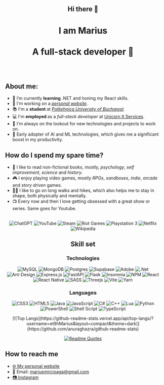 <!--
**et9hMarius/et9hMarius** is a ✨ _special_ ✨ repository because its `README.md` (this file) appears on your GitHub profile.

Here are some ideas to get you started:

- 🔭 I’m currently working on ...
- 🌱 I’m currently learning ...
- 👯 I’m looking to collaborate on ...
- 🤔 I’m looking for help with ...
- 💬 Ask me about ...
- 📫 How to reach me: ...
- 😄 Pronouns: ...
- ⚡ Fun fact: ...
-->

<div align="center">

## Hi there 👋

# I am Marius <br></br> A full-stack developer 🚀

</div>

<br/><br/>

## About me:

- 🌱 I’m currently <b>learning</b> .NET and honing my React skills.
- 📜 I'm working on a [_personal website_](https://marius-mircioaga.vercel.app).
- 📚 I'm a <b>student </b> at [_Politehnica University of Bucharest_](https://upb.ro).
- 💻 I'm <b> employed </b> as a _full-stack developer_ at [Unicorn It Services](https://unicorn-tech.org).
- 🔭 I'm always on the lookout for new technologies and projects to work on.
- 🤖 Early adopter of AI and ML technologies, which gives me a significant boost in my productivity.

## How do I spend my spare time?

- 📖 I like to read non-fictional books, mostly, _psychology_, _self improvement_, _science_ and _history_.
- 🎮 I enjoy playing video games, mostly _RPGs_, _sandboxes_, _indie_, _arcade_ and _story driven_ games.
- 🚶‍♂️ I like to go on long walks and hikes, which also helps me to stay in shape, both physically and mentally.
- 📺 Every now and then I love getting obsessed with a great show or series. Same goes for Youtube.
  <br></br>

<div align="center">

![ChatGPT](https://img.shields.io/badge/chatGPT-74aa9c?style=for-the-badge&logo=openai&logoColor=white)
![YouTube](https://img.shields.io/badge/YouTube-%23FF0000.svg?style=for-the-badge&logo=YouTube&logoColor=white)
![Steam](https://img.shields.io/badge/steam-%23000000.svg?style=for-the-badge&logo=steam&logoColor=white)
![Riot Games](https://img.shields.io/badge/riotgames-D32936.svg?style=for-the-badge&logo=riotgames&logoColor=white)
![Playstation 3](https://img.shields.io/badge/Playstation%203-003791?style=for-the-badge&logo=playstation-3&logoColor=white)
![Netflix](https://img.shields.io/badge/Netflix-E50914?style=for-the-badge&logo=netflix&logoColor=white)
![Wikipedia](https://img.shields.io/badge/Wikipedia-%23000000.svg?style=for-the-badge&logo=wikipedia&logoColor=white)

</div>

<div align="center">

## Skill set

### Technologies

![MySQL](https://img.shields.io/badge/mysql-%2300f.svg?style=for-the-badge&logo=mysql&logoColor=white)
![MongoDB](https://img.shields.io/badge/MongoDB-%234ea94b.svg?style=for-the-badge&logo=mongodb&logoColor=white)
![Postgres](https://img.shields.io/badge/postgres-%23316192.svg?style=for-the-badge&logo=postgresql&logoColor=white)
![Supabase](https://img.shields.io/badge/Supabase-3ECF8E?style=for-the-badge&logo=supabase&logoColor=white)
![Adobe](https://img.shields.io/badge/adobe-%23FF0000.svg?style=for-the-badge&logo=adobe&logoColor=white)
![.Net](https://img.shields.io/badge/.NET-5C2D91?style=for-the-badge&logo=.net&logoColor=white)
![Ant-Design](https://img.shields.io/badge/-AntDesign-%230170FE?style=for-the-badge&logo=ant-design&logoColor=white)
![Express.js](https://img.shields.io/badge/express.js-%23404d59.svg?style=for-the-badge&logo=express&logoColor=%2361DAFB)
![FastAPI](https://img.shields.io/badge/FastAPI-005571?style=for-the-badge&logo=fastapi)
![Flask](https://img.shields.io/badge/flask-%23000.svg?style=for-the-badge&logo=flask&logoColor=white)
![Insomnia](https://img.shields.io/badge/Insomnia-black?style=for-the-badge&logo=insomnia&logoColor=5849BE)
![NPM](https://img.shields.io/badge/NPM-%23CB3837.svg?style=for-the-badge&logo=npm&logoColor=white)
![React](https://img.shields.io/badge/react-%2320232a.svg?style=for-the-badge&logo=react&logoColor=%2361DAFB)
![React Native](https://img.shields.io/badge/react_native-%2320232a.svg?style=for-the-badge&logo=react&logoColor=%2361DAFB)
![SASS](https://img.shields.io/badge/SASS-hotpink.svg?style=for-the-badge&logo=SASS&logoColor=white)
![Threejs](https://img.shields.io/badge/threejs-black?style=for-the-badge&logo=three.js&logoColor=white)
![Vite](https://img.shields.io/badge/vite-%23646CFF.svg?style=for-the-badge&logo=vite&logoColor=white)
![Yarn](https://img.shields.io/badge/yarn-%232C8EBB.svg?style=for-the-badge&logo=yarn&logoColor=white)

### Languages

![CSS3](https://img.shields.io/badge/css3-%231572B6.svg?style=for-the-badge&logo=css3&logoColor=white)
![HTML5](https://img.shields.io/badge/html5-%23E34F26.svg?style=for-the-badge&logo=html5&logoColor=white)
![Java](https://img.shields.io/badge/java-%23ED8B00.svg?style=for-the-badge&logo=openjdk&logoColor=white)
![JavaScript](https://img.shields.io/badge/javascript-%23323330.svg?style=for-the-badge&logo=javascript&logoColor=%23F7DF1E)
![C#](https://img.shields.io/badge/c%23-%23239120.svg?style=for-the-badge&logo=csharp&logoColor=white)
![C++](https://img.shields.io/badge/c++-%2300599C.svg?style=for-the-badge&logo=c%2B%2B&logoColor=white)
![Lua](https://img.shields.io/badge/lua-%232C2D72.svg?style=for-the-badge&logo=lua&logoColor=white)
![Python](https://img.shields.io/badge/python-3670A0?style=for-the-badge&logo=python&logoColor=ffdd54)
![PowerShell](https://img.shields.io/badge/PowerShell-%235391FE.svg?style=for-the-badge&logo=powershell&logoColor=white)
![Shell Script](https://img.shields.io/badge/shell_script-%23121011.svg?style=for-the-badge&logo=gnu-bash&logoColor=white)
![TypeScript](https://img.shields.io/badge/typescript-%23007ACC.svg?style=for-the-badge&logo=typescript&logoColor=white)

</div>

<div align="center">
[![Top Langs](https://github-readme-stats.vercel.app/api/top-langs/?username=et9hMarius&layout=compact&theme=dark)](https://github.com/anuraghazra/github-readme-stats)

[![Readme Quotes](https://quotes-github-readme.vercel.app/api?type=horizontal&theme=dark&quote=Don%27t+over+specialize%2C+don%27t+be+too+sure+that+you+know+the+future.+Be+flexible.&author=Bjarne+Stroustrup%2C+The+creator+of+C%2B%2B)](https://www.youtube.com/watch?v=-QxI-RP6-HM)

</div>

## How to reach me

- [🌐 My personal website](https://marius-mircioaga.vercel.app)
- 📧 Email: [mariusmircioaga@gmail.com](mailto:mariusmircioaga@gmail.com)
- [📷 Instagram](https://www.instagram.com/_mimarius/)
